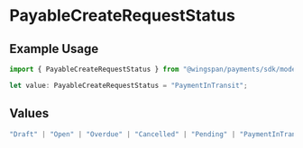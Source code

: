 # PayableCreateRequestStatus

## Example Usage

```typescript
import { PayableCreateRequestStatus } from "@wingspan/payments/sdk/models/shared";

let value: PayableCreateRequestStatus = "PaymentInTransit";
```

## Values

```typescript
"Draft" | "Open" | "Overdue" | "Cancelled" | "Pending" | "PaymentInTransit" | "Paid"
```